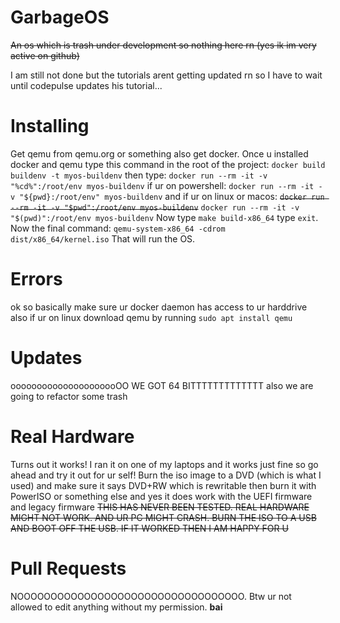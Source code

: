 # GarbageOS
~~An os which is trash under development so nothing here rn (yes ik im very active on github)~~

I am still not done but the tutorials arent getting updated rn so I have to wait until codepulse updates his tutorial...
# Installing
Get qemu from qemu.org or something also get docker.
Once u installed docker and qemu type this command in the root of the project: `docker build buildenv -t myos-buildenv` then type: `docker run --rm -it -v "%cd%":/root/env myos-buildenv` if ur on powershell: `docker run --rm -it -v "${pwd}:/root/env" myos-buildenv` and if ur on linux or macos: ~~`docker run --rm -it -v "$pwd":/root/env myos-buildenv`~~ `docker run --rm -it -v "$(pwd)":/root/env myos-buildenv`
Now type `make build-x86_64` type `exit`. Now the final command: `qemu-system-x86_64 -cdrom dist/x86_64/kernel.iso` That will run the OS.
# Errors
ok so basically make sure ur docker daemon has access to ur harddrive also if ur on linux download qemu by running `sudo apt install qemu`
# Updates
ooooooooooooooooooooOO WE GOT 64 BITTTTTTTTTTTTT
also we are going to refactor some trash
# Real Hardware
Turns out it works! I ran it on one of my laptops and it works just fine
so go ahead and try it out for ur self! Burn the iso image to a DVD (which is what I used) and make sure it says DVD+RW which is rewritable then burn it with PowerISO or something else and yes it does work with the UEFI firmware and legacy firmware
~~THIS HAS NEVER BEEN TESTED. REAL HARDWARE MIGHT NOT WORK. AND UR PC MIGHT CRASH. BURN THE ISO TO A USB AND BOOT OFF THE USB. IF IT WORKED THEN I AM HAPPY FOR U~~
# Pull Requests
NOOOOOOOOOOOOOOOOOOOOOOOOOOOOOOOOOO. Btw ur not allowed to edit anything without my permission. **bai**

